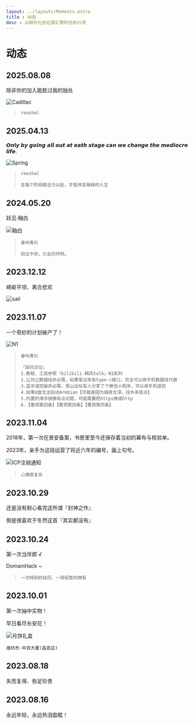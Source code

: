 ```yaml
---
layout: ../layouts/Moments.astro
title : 动态
desc : 以碎片化的记录汇聚时光的川流
---
```

# 动态

## 2025.08.08

除非你的加入能胜过我的独处

  ![Cadillac](/images/Cadillac.jpg)

  > `reashal`

## 2025.04.13

𝙊𝙣𝙡𝙮 𝙗𝙮 𝙜𝙤𝙞𝙣𝙜 𝙖𝙡𝙡 𝙤𝙪𝙩 𝙖𝙩 𝙚𝙖𝙩𝙝 𝙨𝙩𝙖𝙜𝙚 𝙘𝙖𝙣 𝙬𝙚 𝙘𝙝𝙖𝙣𝙜𝙚 𝙩𝙝𝙚 𝙢𝙚𝙙𝙞𝙤𝙘𝙧𝙚 𝙡𝙞𝙛𝙚.

![Spring](/images/Spring.jpg)

> `reashal`
> ```
> 在每个阶段都全力以赴，才能改变碌碌的人生
> ```

## 2024.05.20

跃见·釉白

![釉白](/images/Mate40.jpg)

> `睿屿青衫`
>
> ```
> 初见乍欢，久处仍怦然。
> ```

## 2023.12.12

崎岖平坦、离合悲欢

![sail](/images/sail.jpg)

## 2023.11.07

一个奇妙的计划破产了！

![N1](/images/N1.jpg)

> `睿屿青衫`
>
> ```
>『踩坑日记』
> 1.教程、工具参照『bilibili-韩风talk』N1系列
> 2.公对公数据线非必需，如果笔记本有type-c接口，完全可以用手机数据线代替
> 3.蓝牙遥控器非必需，恩山论坛有人分享了个微信小程序，可以用手机遥控
> 4.如果U盘无法启动Armbian【可能是因为插得太深，往外多拔点】
> 5.内置的清华镜像有点问题，可能需要把https换成http
> 6.【重视第四条】【重视第四条】【重视第四条】
> ```

## 2023.11.04

2018年，第一次在景安备案，书房里至今还保存着当初的幕布与核验单。

2023年，亲手为这段运营了将近六年的编号，画上句号。

![ICP注销通知](/images/icp.jpg)

> ```
>心情很复杂
> ```

## 2023.10.29

还是没有耐心看完这所谓『封神之作』

倒是很喜欢于冬然这首『其实都没有』

## 2023.10.24

第一次当伴郎 √

DomainHack ~

> ```
>一次特别的经历、一场短暂的拥有
> ```

## 2023.10.01

第一次抽中实物！

早日看尽长安花！

![月饼礼盒](/images/moon-cake.jpg)

`潍坊市·中百大厦(昌邑店)`

## 2023.08.18

失而复得、弥足珍贵

## 2023.08.16

永远年轻，永远热泪盈眶！
